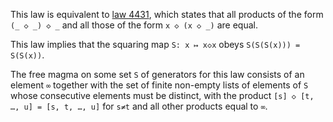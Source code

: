 This law is equivalent to [law 4431](https://teorth.github.io/equational_theories/implications/?4431), which states that all products of the form `(_ ◇ _) ◇ _` and all those of the form `x ◇ (x ◇ _)` are equal.

This law implies that the squaring map `S: x ↦ x◇x` obeys `S(S(S(x))) = S(S(x))`.

The free magma on some set `S` of generators for this law consists of an element `∞` together with the set of finite non-empty lists of elements of `S` whose consecutive elements must be distinct, with the product `[s] ◇ [t, …, u] = [s, t, …, u]` for `s≠t` and all other products equal to `∞`.
